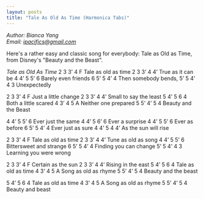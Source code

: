 ```yaml
---
layout: posts
title: "Tale As Old As Time (Harmonica Tabs)"
---
```

*Author: Bianca Yang*<br>
*Email: <a href="mailto:ipacifics@gmail.com?subject=Hello from the XDRT Blog">ipacifics@gmail.com</a>*<br>

Here's a rather easy and classic song for everybody: Tale as Old as Time, from
Disney's "Beauty and the Beast".

*Tale as Old As Time*
2 3 3’ 4 F
Tale as old as time
2 3 3’ 4 4’
True as it can be
4 4’ 5 5’ 6
Barely even friends
6 5’ 5 4’ 4
Then somebody bends,
5’ 5 4’ 4 3
Unexpectedly

2 3 3’ 4 F
Just a little change
2 3 3’ 4 4’
Small to say the least
5 4’ 5 6 4
Both a little scared
4 3’ 4 5 A
Neither one prepared
5 5’ 4’ 5 4
Beauty and the Beast

4 4’ 5 5’ 6
Ever just the same
4 4’ 5 6’ 6
Ever a surprise
4 4’ 5 5’ 6
Ever as before
6 5’ 5 4’ 4
Ever just as sure
4 4’ 5 4 4’
As the sun will rise

2 3 3’ 4 F
Tale as old as time
2 3 3’ 4 4’
Tune as old as song
4 4’ 5 5’ 6
Bittersweet and strange
6 5’ 5 4’ 4
Finding you can change
5’ 5 4’ 4 3
Learning you were wrong

2 3 3’ 4 F
Certain as the sun
2 3 3’ 4 4’
Rising in the east
5 4’ 5 6 4
Tale as old as time
4 3’ 4 5 A
Song as old as rhyme
5 5’ 4’ 5 4
Beauty and the beast

5 4’ 5 6 4
Tale as old as time
4 3’ 4 5 A
Song as old as rhyme
5 5’ 4’ 5 4
Beauty and beast
